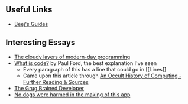 ## Useful Links

- [Beej's Guides](https://beej.us/guide/)

## Interesting Essays

- [The cloudy layers of modern-day programming](https://vickiboykis.com/2022/12/05/the-cloudy-layers-of-modern-day-programming/)
- [What is code?](https://www.bloomberg.com/graphics/2015-paul-ford-what-is-code/) by Paul Ford, the best explanation I've seen
	- Every paragraph of this has a line that could go in [[Lines]]
	- Came upon this article through [An Occult History of Computing - Further Reading & Sources](https://porges.notion.site/An-Occult-History-of-Computing-Further-Reading-Sources-89743856980648f8b531cb870a48aacf)
- [The Grug Brained Developer](https://grugbrain.dev/)
- [No dogs were harmed in the making of this app](https://shmck.substack.com/p/no-dogs-were-harmed-in-the-making)
